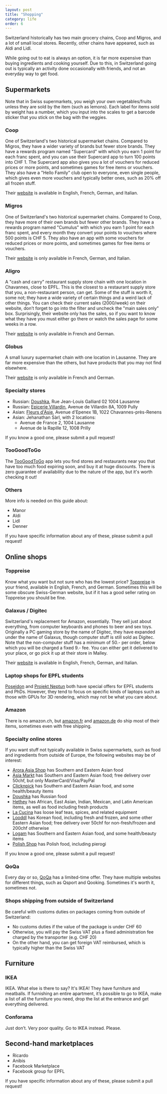 ```yaml
---
layout: post
title: "Shopping"
category: life
order: 6
---
```


Switzerland historically has two main grocery chains, Coop and Migros, and a lot of small local stores. Recently, other chains have appeared, such as Aldi and Lidl.

While going out to eat is always an option, it is far more expensive than buying ingredients and cooking yourself.
Due to this, in Switzerland going out is typically an activity done occasionally with friends, and not an everyday way to get food.


## Supermarkets

Note that in Swiss supermarkets, you weigh your own vegetables/fruits unless they are sold by the item (such as lemons).
Each label for items sold by weight has a number, which you input into the scales to get a barcode sticker that you stick on the bag with the veggies.


### Coop

One of Switzerland's two historical supermarket chains. Compared to Migros, they have a wider variety of brands but fewer store brands.
They have a rewards program named "Supercard" with which you earn 1 point for each franc spent, and you can use their Supercard app to turn 100 points into CHF 1.
The Supercard app also gives you a lot of vouchers for reduced prices or more points, and sometimes games for free items or vouchers.
They also have a "Hello Family" club open to everyone, even single people, which gives even more vouchers and typically better ones, such as 20% off all frozen stuff.

Their [website](https://coop.ch) is available in English, French, German, and Italian.


### Migros

One of Switzerland's two historical supermarket chains. Compared to Coop, they have more of their own brands but fewer other brands.
They have a rewards program named "Cumulus" with which you earn 1 point for each franc spent, and every month they convert your points to vouchers where 500 points is CHF 5.
They also have an app with some vouchers for reduced prices or more points, and sometimes games for free items or vouchers.

Their [website](https://migros.ch) is only available in French, German, and Italian.


### Aligro

A "cash and carry" restaurant supply store chain with one location in Chavannes, close to EPFL.
This is the closest to a restaurant supply store that you, a non-restaurant person, can get.
Some of the stuff is worth it, some not; they have a wide variety of certain things and a weird lack of other things.
You can check their current sales (2000/week) on their website, don’t forget to go into the filter and uncheck the "main sales only" box.
Surprisingly, their website only has the sales, so if you want to know what they have you must either go there or watch the sales page for some weeks in a row.

Their [website](https://aligro.ch) is only available in French and German.


### Globus

A small luxury supermarket chain with one location in Lausanne.
They are far more expensive than the others, but have products that you may not find elsewhere.

Their [website](https://globus.ch) is only available in French and German.


### Specialty stores

- Russian: [Doushka](https://doushka.ch/), Rue Jean-Louis Galliard 02 1004 Lausanne
- Russian: [Epicerie Villardin](https://epicerie-villardin-chez-aziz.business.site/), Avenue de Villardin 8A, 1009 Pully
- Asian: [Fleurs d'Asie](https://fleurs-dasie.business.site/), Avenue d'Epenex 1B, 1022 Chavannes-près-Renens
- Asian: Jehanathan Sàrl, with 2 locations:
  - Avenue de France 2, 1004 Lausanne
  - Avenue de la Rapille 12, 1008 Prilly

If you know a good one, please submit a pull request!


### TooGoodToGo

The [TooGoodToGo](https://toogoodtogo.com/en-us) app lets you find stores and restaurants near you that have too much food expiring soon,
and buy it at huge discounts. There is zero guarantee of availability due to the nature of the app, but it's worth checking it out!


### Others

More info is needed on this guide about:

- Manor
- Aldi
- Lidl
- Denner

If you have specific information about any of these, please submit a pull request!


## Online shops

### Toppreise

Know what you want but not sure who has the lowest price? [Toppreise](https://toppreise.ch/) is your friend, available in English, French, and German.
Sometimes this will be some obscure Swiss-German website, but if it has a good seller rating on Toppreise you should be fine.


### Galaxus / Digitec

Switzerland's replacement for Amazon, essentially. They sell just about everything, from computer keyboards and phones to beer and sex toys.
Originally a PC gaming store by the name of Digitec, they have expanded under the name of Galaxus, though computer stuff is still sold as Digitec.
Note that the non-computer stuff has a minimum of 50.- per order, below which you will be charged a fixed 9.- fee.
You can either get it delivered to your place, or go pick it up at their store in Malley.

Their [website](https://galaxus.ch) is available in English, French, German, and Italian.


### Laptop shops for EPFL students

[Poseidon](https://www.epfl.ch/campus/services/en/it-services/discount-and-loan-for-personnal-computers/laptop_offer/)
and [Projekt Neptun](https://projektneptun.ch/en/)
both have special offers for EPFL students and PhDs.
However, they tend to focus on specific kinds of laptops such as those with GPUs for 3D rendering, which may not be what you care about.


### Amazon

There is no amazon.ch, but [amazon.fr](https://amazon.fr) and [amazon.de](https://amazon.de) do ship most of their items, sometimes even with free shipping.


### Specialty online stores

If you want stuff not typically available in Swiss supermarkets, such as food and ingredients from outside of Europe, the following websites may be of interest:

- [Arora Asia Shop](https://arora-asia-shop.ch/) has Southern and Eastern Asian food
- [Asia Markt](https://www.asia-markt.ch/) has Southern and Eastern Asian food; free delivery over 50chf, but only MasterCard/Visa/PayPal
- [Clicknpick](https://cnpmarket.ch/) has Southern and Eastern Asian food, and some health/beauty items
- [Doushka](https://doushka.ch/) has Russian food 
- [Hethey](https://hethey.ch/) has African, East Asian, Indian, Mexican, and Latin American items, as well as food including fresh products
- [La Cucina](https://lacucina.ch/) has loose leaf teas, spices, and related equipment
- [Looddl](https://looddl.ch/) has Korean food, including fresh and frozen, and some other Eastern Asian food; free delivery over 50chf for non-fresh/frozen and 200chf otherwise
- [Logam](https://logam.ch/) has Southern and Eastern Asian food, and some health/beauty items
- [Polish Shop](https://www.polish-shop.ch/en/) has Polish food, including pierogi

If you know a good one, please submit a pull request!


### QoQa

Every day or so, [QoQa](https://qoqa.ch) has a limited-time offer. They have multiple websites for different things, such as Qsport and Qooking.
Sometimes it's worth it, sometimes not.


### Shops shipping from outside of Switzerland

Be careful with customs duties on packages coming from outside of Switzerland:
- No customs duties if the value of the package is under CHF 60
- Otherwise, you will pay the Swiss VAT plus  a fixed administration fee charged by the transporter (e.g. CHF 20)
- On the other hand, you can get foreign VAT reimbursed, which is typically higher than the Swiss VAT


## Furniture

### IKEA

IKEA. What else is there to say? It's IKEA! They have furniture and meatballs.
If furnishing an entire apartment, it’s possible to go to IKEA, make a list of all the furniture you need, drop the list at the entrance and get everything delivered.


### Conforama

Just don’t. Very poor quality. Go to IKEA instead. Please.


## Second-hand marketplaces

* Ricardo
* Anibis
* Facebook Marketplace
* Facebook group for EPFL

If you have specific information about any of these, please submit a pull request!
